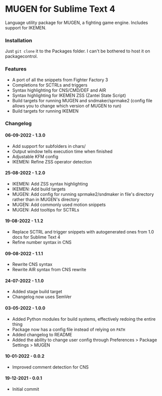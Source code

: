 # MUGEN for Sublime Text 4

Language utility package for MUGEN, a fighting game engine. Includes support for IKEMEN.

### Installation

Just `git clone` it to the Packages folder. I can't be bothered to host it on packagecontrol.

### Features

- A port of all the snippets from Fighter Factory 3
- Completions for SCTRLs and triggers
- Syntax highlighting for CNS/CMD/DEF and AIR
- Syntax highlighting for IKEMEN ZSS (Zantei State Script)
- Build targets for running MUGEN and sndmaker/sprmake2 (config file allows you to change which version of MUGEN to run)
- Build targets for running IKEMEN

### Changelog

#### 06-09-2022 - 1.3.0
- Add support for subfolders in chars/
- Output window tells execution time when finished
- Adjustable KFM config
- IKEMEN: Refine ZSS operator detection

#### 25-08-2022 - 1.2.0
- IKEMEN: Add ZSS syntax highlighting
- IKEMEN: Add build targets
- MUGEN: Add config for running sprmake2/sndmaker in file's directory rather than in MUGEN's directory
- MUGEN: Add commonly used motion snippets
- MUGEN: Add tooltips for SCTRLs

#### 19-08-2022 - 1.1.2
- Replace SCTRL and trigger snippets with autogenerated ones from 1.0 docs for Sublime Text 4
- Refine number syntax in CNS 

#### 09-08-2022 - 1.1.1
- Rewrite CNS syntax
- Rewrite AIR syntax from CNS rewrite

#### 24-07-2022 - 1.1.0
- Added stage build target
- Changelog now uses SemVer

#### 03-05-2022 - 1.0.0
- Added Python modules for build systems, effectively redoing the entire thing
- Package now has a config file instead of relying on `PATH`
- Added changelog to README
- Added the ability to change user config through Preferences > Package Settings > MUGEN

#### 10-01-2022 - 0.0.2
- Improved comment detection for CNS

#### 19-12-2021 - 0.0.1
- Initial commit